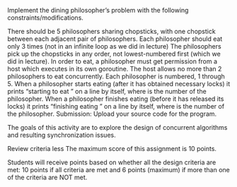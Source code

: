 Implement the dining philosopher’s problem with the following constraints/modifications.

There should be 5 philosophers sharing chopsticks, with one chopstick between each adjacent pair of philosophers.
Each philosopher should eat only 3 times (not in an infinite loop as we did in lecture)
The philosophers pick up the chopsticks in any order, not lowest-numbered first (which we did in lecture).
In order to eat, a philosopher must get permission from a host which executes in its own goroutine.
The host allows no more than 2 philosophers to eat concurrently.
Each philosopher is numbered, 1 through 5.
When a philosopher starts eating (after it has obtained necessary locks) it prints “starting to eat <number>” on a line by itself, where <number> is the number of the philosopher.
When a philosopher finishes eating (before it has released its locks) it prints “finishing eating <number>” on a line by itself, where <number> is the number of the philosopher.
Submission: Upload your source code for the program.

The goals of this activity are to explore the design of concurrent algorithms and resulting synchronization issues.

Review criteria
less 
The maximum score of this assignment is 10 points.

Students will receive points based on whether all the design criteria are met: 10 points if all criteria are met and 6 points (maximum) if more than one of the criteria are NOT met.

